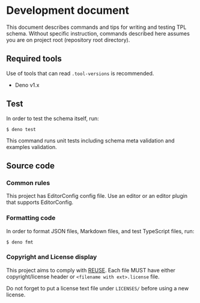 # Development document

This document describes commands and tips for writing and testing TPL schema.
Without specific instruction, commands described here assumes you are on project
root (repository root directory).

## Required tools

Use of tools that can read `.tool-versions` is recommended.

- Deno v1.x

## Test

In order to test the schema itself, run:

```
$ deno test
```

This command runs unit tests including schema meta validation and examples
validation.

## Source code

### Common rules

This project has EditorConfig config file. Use an editor or an editor plugin
that supports EditorConfig.

### Formatting code

In order to format JSON files, Markdown files, and test TypeScript files, run:

```
$ deno fmt
```

### Copyright and License display

This project aims to comply with [REUSE](https://reuse.software/). Each file
MUST have either copyright/license header or `<filename with ext>.license` file.

Do not forget to put a license text file under `LICENSES/` before using a new
license.

